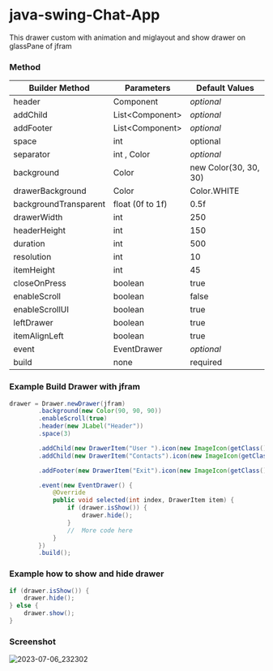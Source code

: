 # java-swing-Chat-App

This drawer custom with animation and miglayout and show drawer on glassPane of jfram
### Method
Builder Method | Parameters | Default Values
----------------------- | ------------ | ---------------
header | Component | <i>optional</i>
addChild | List\<Component\> | <i>optional</i>
addFooter | List\<Component\> | <i>optional</i>
space | int | optional | <i>optional</i>
separator | int , Color | <i>optional</i>
background | Color | new Color(30, 30, 30)
drawerBackground | Color | Color.WHITE
backgroundTransparent | float (0f to 1f) | 0.5f
drawerWidth | int | 250
headerHeight | int | 150
duration | int | 500
resolution | int | 10
itemHeight | int | 45
closeOnPress | boolean | true
enableScroll | boolean | false
enableScrollUI | boolean | true
leftDrawer | boolean | true
itemAlignLeft | boolean | true
event | EventDrawer | <i>optional</i>
build | none | required

### Example Build Drawer with jfram
```java
drawer = Drawer.newDrawer(jfram)
        .background(new Color(90, 90, 90))
        .enableScroll(true)
        .header(new JLabel("Header"))
        .space(3)

        .addChild(new DrawerItem("User ").icon(new ImageIcon(getClass().getResource("/icon/user.png"))).build())
        .addChild(new DrawerItem("Contacts").icon(new ImageIcon(getClass().getResource("/icon/cont.png"))).build())

        .addFooter(new DrawerItem("Exit").icon(new ImageIcon(getClass().getResource("/icon/exit.png"))).build())

        .event(new EventDrawer() {
            @Override
            public void selected(int index, DrawerItem item) {
                if (drawer.isShow()) {
                    drawer.hide();
                }
                //  More code here
            }
        })
        .build();
```
### Example how to show and hide drawer
```java
if (drawer.isShow()) {
    drawer.hide();
} else {
    drawer.show();
}
```
### Screenshot
![2023-07-06_232302](https://github.com/user-attachments/assets/191c6ab9-bc29-4801-bd6e-8dbce1b29902)
